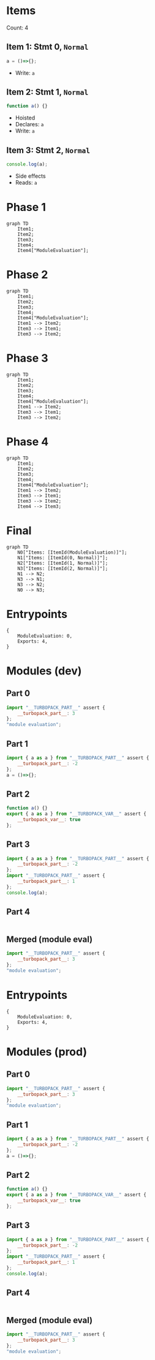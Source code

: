 # Items

Count: 4

## Item 1: Stmt 0, `Normal`

```js
a = ()=>{};

```

- Write: `a`

## Item 2: Stmt 1, `Normal`

```js
function a() {}

```

- Hoisted
- Declares: `a`
- Write: `a`

## Item 3: Stmt 2, `Normal`

```js
console.log(a);

```

- Side effects
- Reads: `a`

# Phase 1
```mermaid
graph TD
    Item1;
    Item2;
    Item3;
    Item4;
    Item4["ModuleEvaluation"];
```
# Phase 2
```mermaid
graph TD
    Item1;
    Item2;
    Item3;
    Item4;
    Item4["ModuleEvaluation"];
    Item1 --> Item2;
    Item3 --> Item1;
    Item3 --> Item2;
```
# Phase 3
```mermaid
graph TD
    Item1;
    Item2;
    Item3;
    Item4;
    Item4["ModuleEvaluation"];
    Item1 --> Item2;
    Item3 --> Item1;
    Item3 --> Item2;
```
# Phase 4
```mermaid
graph TD
    Item1;
    Item2;
    Item3;
    Item4;
    Item4["ModuleEvaluation"];
    Item1 --> Item2;
    Item3 --> Item1;
    Item3 --> Item2;
    Item4 --> Item3;
```
# Final
```mermaid
graph TD
    N0["Items: [ItemId(ModuleEvaluation)]"];
    N1["Items: [ItemId(0, Normal)]"];
    N2["Items: [ItemId(1, Normal)]"];
    N3["Items: [ItemId(2, Normal)]"];
    N1 --> N2;
    N3 --> N1;
    N3 --> N2;
    N0 --> N3;
```
# Entrypoints

```
{
    ModuleEvaluation: 0,
    Exports: 4,
}
```


# Modules (dev)
## Part 0
```js
import "__TURBOPACK_PART__" assert {
    __turbopack_part__: 3
};
"module evaluation";

```
## Part 1
```js
import { a as a } from "__TURBOPACK_PART__" assert {
    __turbopack_part__: -2
};
a = ()=>{};

```
## Part 2
```js
function a() {}
export { a as a } from "__TURBOPACK_VAR__" assert {
    __turbopack_var__: true
};

```
## Part 3
```js
import { a as a } from "__TURBOPACK_PART__" assert {
    __turbopack_part__: -2
};
import "__TURBOPACK_PART__" assert {
    __turbopack_part__: 1
};
console.log(a);

```
## Part 4
```js

```
## Merged (module eval)
```js
import "__TURBOPACK_PART__" assert {
    __turbopack_part__: 3
};
"module evaluation";

```
# Entrypoints

```
{
    ModuleEvaluation: 0,
    Exports: 4,
}
```


# Modules (prod)
## Part 0
```js
import "__TURBOPACK_PART__" assert {
    __turbopack_part__: 3
};
"module evaluation";

```
## Part 1
```js
import { a as a } from "__TURBOPACK_PART__" assert {
    __turbopack_part__: -2
};
a = ()=>{};

```
## Part 2
```js
function a() {}
export { a as a } from "__TURBOPACK_VAR__" assert {
    __turbopack_var__: true
};

```
## Part 3
```js
import { a as a } from "__TURBOPACK_PART__" assert {
    __turbopack_part__: -2
};
import "__TURBOPACK_PART__" assert {
    __turbopack_part__: 1
};
console.log(a);

```
## Part 4
```js

```
## Merged (module eval)
```js
import "__TURBOPACK_PART__" assert {
    __turbopack_part__: 3
};
"module evaluation";

```
